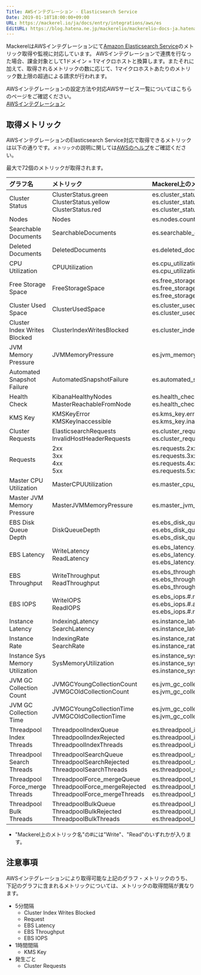 ```yaml
---
Title: AWSインテグレーション - Elasticsearch Service
Date: 2019-01-18T18:00:00+09:00
URL: https://mackerel.io/ja/docs/entry/integrations/aws/es
EditURL: https://blog.hatena.ne.jp/mackerelio/mackerelio-docs-ja.hatenablog.mackerel.io/atom/entry/98012380832127355
---
```


MackerelはAWSインテグレーションにて<a href="https://aws.amazon.com/jp/elasticsearch-service/" target="_blank">Amazon Elasticsearch Service</a>のメトリック取得や監視に対応しています。
AWSインテグレーションで連携を行なった場合、課金対象として1ドメイン = 1マイクロホストと換算します。またそれに加えて、取得されるメトリックの数に応じて、1マイクロホストあたりのメトリック数上限の超過による請求が行われます。

AWSインテグレーションの設定方法や対応AWSサービス一覧についてはこちらのページをご確認ください。<br>
<a href="https://mackerel.io/ja/docs/entry/integrations/aws">AWSインテグレーション</a>

## 取得メトリック
AWSインテグレーションのElasticsearch Service対応で取得できるメトリックは以下の通りです。`メトリック`の説明に関しては<a href="https://docs.aws.amazon.com/elasticsearch-service/latest/developerguide/es-managedomains.html
" target="_blank">AWSのヘルプ</a>をご確認ください。

最大で72個のメトリックが取得されます。

|グラフ名|メトリック|Mackerel上のメトリック名|単位|Statistics|
|:--|:--|:--|:--|:--|
|Cluster Status|ClusterStatus.green<br>ClusterStatus.yellow<br>ClusterStatus.red|es.cluster_status.green<br>es.cluster_status.yellow<br>es.cluster_status.red|integer|Minimum<br>Maximum<br>Maximum|
|Nodes|Nodes|es.nodes.count|integer|Minimum|
|Searchable Documents|SearchableDocuments|es.searchable_documents.count|integer|Average|
|Deleted Documents|DeletedDocuments|es.deleted_documents.count|integer|Average|
|CPU Utilization|CPUUtilization|es.cpu_utilization.maximum<br>es.cpu_utilization.average|percentage|Maximum<br>Average|
|Free Storage Space|FreeStorageSpace|es.free_storage_space.maximum<br>es.free_storage_space.average<br>es.free_storage_space.minimum|integer|Maximum<br>Average<br>Minimum|
|Cluster Used Space|ClusterUsedSpace|es.cluster_used_space.maximum<br>es.cluster_used_space.minimum|integer|Maximum<br>Minimum|
|Cluster Index Writes Blocked|ClusterIndexWritesBlocked|es.cluster_index_writes_blocked.blocked|integer|Maximum|
|JVM Memory Pressure|JVMMemoryPressure|es.jvm_memory_pressure.maximum|percentage|Maximum|
|Automated Snapshot Failure|AutomatedSnapshotFailure|es.automated_snapshot_failure.failure|integer|Maximum|
|Health Check|KibanaHealthyNodes<br>MasterReachableFromNode|es.health_check.kibana<br>es.health_check.master|integer|Minimum|
|KMS Key|KMSKeyError<br>KMSKeyInaccessible|es.kms_key.error<br>es.kms_key.inaccessible|integer|Maximum|
|Cluster Requests|ElasticsearchRequests<br>InvalidHostHeaderRequests|es.cluster_requests.count<br>es.cluster_requests.invalid_host_header|integer|Sum|
|Requests|2xx<br>3xx<br>4xx<br>5xx|es.requests.2xx<br>es.requests.3xx<br>es.requests.4xx<br>es.requests.5xx|integer|Sum|
|Master CPU Utilization|MasterCPUUtilization|es.master_cpu_utilization.master_cpu|percentage|Average|
|Master JVM Memory Pressure|MasterJVMMemoryPressure|es.master_jvm_memory_pressure.master_jvm|percentage|Maximum|
|EBS Disk Queue Depth|DiskQueueDepth|es.ebs_disk_queue_depth.minimum<br>es.ebs_disk_queue_depth.average<br>es.ebs_disk_queue_depth.maximum|float|Minimum<br>Average<br>Maximum|
|EBS Latency|WriteLatency<br>ReadLatency|es.ebs_latency.#.minimum<br>es.ebs_latency.#.average<br>es.ebs_latency.#.maximum|float|Minimum<br>Average<br>Maximum|
|EBS Throughput|WriteThroughput<br>ReadThroughput|es.ebs_throughput.#.minimum<br>es.ebs_throughput.#.average<br>es.ebs_throughput.#.maximum|bytes/sec|Minimum<br>Average<br>Maximum|
|EBS IOPS|WriteIOPS<br>ReadIOPS|es.ebs_iops.#.minimum<br>es.ebs_iops.#.average<br>es.ebs_iops.#.maximum|iops|Minimum<br>Average<br>Maximum|
|Instance Latency|IndexingLatency<br>SearchLatency|es.instance_latency.indexing<br>es.instance_latency.search|float|Average|
|Instance Rate|IndexingRate<br>SearchRate|es.instance_rate.indexing<br>es.instance_rate.search|float|Average|
|Instance Sys Memory Utilization|SysMemoryUtilization|es.instance_sys_memory_utilization.minimum<br>es.instance_sys_memory_utilization.average<br>es.instance_sys_memory_utilization.maximum|percentage|Minimum<br>Average<br>Maximum|
|JVM GC Collection Count|JVMGCYoungCollectionCount<br>JVMGCOldCollectionCount|es.jvm_gc_collection_count.young<br>es.jvm_gc_collection_count.old|integer|Maximum|
|JVM GC Collection Time|JVMGCYoungCollectionTime<br>JVMGCOldCollectionTime|es.jvm_gc_collection_time.young<br>es.jvm_gc_collection_time.old|integer|Maximum|
|Threadpool Index Threads|ThreadpoolIndexQueue<br>ThreadpoolIndexRejected<br>ThreadpoolIndexThreads|es.threadpool_index_threads.queue<br>es.threadpool_index_threads.rejected<br>es.threadpool_index_threads.threads|integer|Maximum|
|Threadpool Search Threads|ThreadpoolSearchQueue<br>ThreadpoolSearchRejected<br>ThreadpoolSearchThreads|es.threadpool_search_threads.queue<br>es.threadpool_search_threads.rejected<br>es.threadpool_search_threads.threads|integer|Maximum|
|Threadpool Force_merge Threads|ThreadpoolForce_mergeQueue<br>ThreadpoolForce_mergeRejected<br>ThreadpoolForce_mergeThreads|es.threadpool_force_merge_threads.queue<br>es.threadpool_force_merge_threads.rejected<br>es.threadpool_force_merge_threads.threads|integer|Maximum|
|Threadpool Bulk Threads|ThreadpoolBulkQueue<br>ThreadpoolBulkRejected<br>ThreadpoolBulkThreads|es.threadpool_bulk_threads.queue<br>es.threadpool_bulk_threads.rejected<br>es.threadpool_bulk_threads.threads|integer|Maximum|

- "Mackerel上のメトリック名"の#には"Write"、"Read"のいずれかが入ります。

<h2 id="notes">注意事項</h2>

AWSインテグレーションにより取得可能な上記のグラフ・メトリックのうち、下記のグラフに含まれるメトリックについては、メトリックの取得間隔が異なります。

- 5分間隔
  - Cluster Index Writes Blocked
  - Request
  - EBS Latency
  - EBS Throughput
  - EBS IOPS
- 1時間間隔
  - KMS Key
- 発生ごと
  - Cluster Requests
